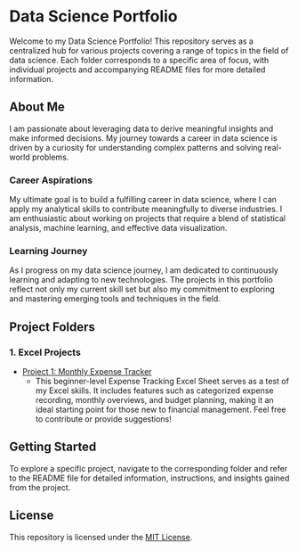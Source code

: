 # Data Science Portfolio

Welcome to my Data Science Portfolio! This repository serves as a centralized hub for various projects covering a range of topics in the field of data science. Each folder corresponds to a specific area of focus, with individual projects and accompanying README files for more detailed information.

## About Me

I am passionate about leveraging data to derive meaningful insights and make informed decisions. My journey towards a career in data science is driven by a curiosity for understanding complex patterns and solving real-world problems.

### Career Aspirations

My ultimate goal is to build a fulfilling career in data science, where I can apply my analytical skills to contribute meaningfully to diverse industries. I am enthusiastic about working on projects that require a blend of statistical analysis, machine learning, and effective data visualization.

### Learning Journey

As I progress on my data science journey, I am dedicated to continuously learning and adapting to new technologies. The projects in this portfolio reflect not only my current skill set but also my commitment to exploring and mastering emerging tools and techniques in the field.

## Project Folders

### 1. Excel Projects
- [Project 1: Monthly Expense Tracker](excel_projects/project_1/README.md)
  - This beginner-level Expense Tracking Excel Sheet serves as a test of my Excel skills. It includes features such as categorized expense recording, monthly overviews, and budget planning, making it an ideal starting point for those new to financial management. Feel free to contribute or provide suggestions!


## Getting Started

To explore a specific project, navigate to the corresponding folder and refer to the README file for detailed information, instructions, and insights gained from the project.

## License

This repository is licensed under the [MIT License](LICENSE).
